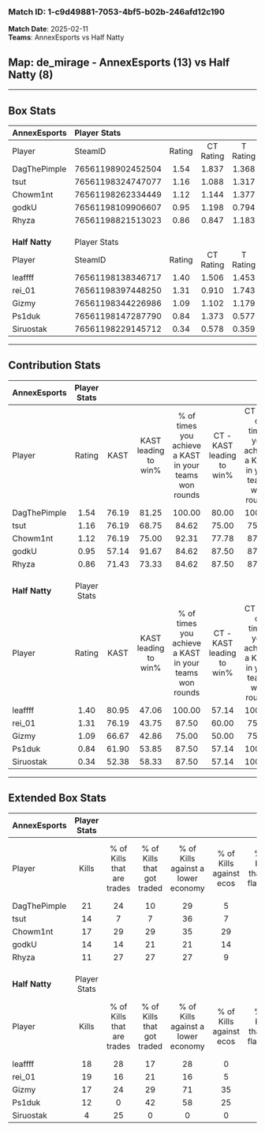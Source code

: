 ### Match ID: 1-c9d49881-7053-4bf5-b02b-246afd12c190  
**Match Date**: 2025-02-11  
**Teams**: AnnexEsports vs Half Natty  

## **Map**: de_mirage - AnnexEsports (13) vs Half Natty (8)  
---  

## Box Stats  

| **AnnexEsports** | Player Stats      |        |           |          |       |       |       |         |        |      |     |
| :- | :- | :-: | :-: | :-: | :-: | :-: | :-: | :-: | :-: | :-: | :-: |
| Player           | SteamID           | Rating | CT Rating | T Rating | KAST  |  ADR  | Kills | Assists | Deaths | K/D  | HS% |
| DagThePimple     | 76561198902452504 |  1.54  |   1.837   |  1.368   | 76.19 | 111.8 |  21   |    7    |   13   | 1.62 | 42  |
| tsut             | 76561198324747077 |  1.16  |   1.088   |  1.317   | 76.19 | 75.0  |  14   |    6    |   12   | 1.17 | 50  |
| Chowm1nt         | 76561198262334449 |  1.12  |   1.144   |  1.377   | 76.19 | 75.6  |  17   |    3    |   18   | 0.94 | 29  |
| godkU            | 76561198109906607 |  0.95  |   1.198   |  0.794   | 57.14 | 71.5  |  14   |    4    |   14   | 1.00 | 57  |
| Rhyza            | 76561198821513023 |  0.86  |   0.847   |  1.183   | 71.43 | 48.0  |  11   |    1    |   13   | 0.85 | 54  |
|                  |                   |        |           |          |       |       |       |         |        |      |     |
|                  |                   |        |           |          |       |       |       |         |        |      |     |
|                  |                   |        |           |          |       |       |       |         |        |      |     |
| **Half Natty**   | Player Stats      |        |           |          |       |       |       |         |        |      |     |
| Player           | SteamID           | Rating | CT Rating | T Rating | KAST  |  ADR  | Kills | Assists | Deaths | K/D  | HS% |
| leaffff          | 76561198138346717 |  1.40  |   1.506   |  1.453   | 80.95 | 96.1  |  18   |    6    |   13   | 1.38 | 44  |
| rei_01           | 76561198397448250 |  1.31  |   0.910   |  1.743   | 76.19 | 100.0 |  19   |    4    |   17   | 1.12 | 42  |
| Gizmy            | 76561198344226986 |  1.09  |   1.102   |  1.179   | 66.67 | 74.6  |  17   |    3    |   16   | 1.06 | 47  |
| Ps1duk           | 76561198147287790 |  0.84  |   1.373   |  0.577   | 61.90 | 70.1  |  12   |    3    |   16   | 0.75 | 66  |
| Siruostak        | 76561198229145712 |  0.34  |   0.578   |  0.359   | 52.38 | 32.7  |   4   |    2    |   15   | 0.27 | 75  |
---  

## Contribution Stats  

| **AnnexEsports** | Player Stats |       |                      |                                                        |                           |                                                             |                          |                                                            |
| :- | :-: | :-: | :-: | :-: | :-: | :-: | :-: | :-: |
| Player           |    Rating    | KAST  | KAST leading to win% | % of times you achieve a KAST in your teams won rounds | CT - KAST leading to win% | CT - % of times you achieve a KAST in your teams won rounds | T - KAST leading to win% | T - % of times you achieve a KAST in your teams won rounds |
| DagThePimple     |     1.54     | 76.19 |        81.25         |                         100.00                         |           80.00           |                           100.00                            |          83.33           |                           100.00                           |
| tsut             |     1.16     | 76.19 |        68.75         |                         84.62                          |           75.00           |                            75.00                            |          62.50           |                           100.00                           |
| Chowm1nt         |     1.12     | 76.19 |        75.00         |                         92.31                          |           77.78           |                            87.50                            |          71.43           |                           100.00                           |
| godkU            |     0.95     | 57.14 |        91.67         |                         84.62                          |           87.50           |                            87.50                            |          100.00          |                           80.00                            |
| Rhyza            |     0.86     | 71.43 |        73.33         |                         84.62                          |           87.50           |                            87.50                            |          57.14           |                           80.00                            |
|                  |              |       |                      |                                                        |                           |                                                             |                          |                                                            |
|                  |              |       |                      |                                                        |                           |                                                             |                          |                                                            |
|                  |              |       |                      |                                                        |                           |                                                             |                          |                                                            |
| **Half Natty**   | Player Stats |       |                      |                                                        |                           |                                                             |                          |                                                            |
| Player           |    Rating    | KAST  | KAST leading to win% | % of times you achieve a KAST in your teams won rounds | CT - KAST leading to win% | CT - % of times you achieve a KAST in your teams won rounds | T - KAST leading to win% | T - % of times you achieve a KAST in your teams won rounds |
| leaffff          |     1.40     | 80.95 |        47.06         |                         100.00                         |           57.14           |                           100.00                            |          40.00           |                           100.00                           |
| rei_01           |     1.31     | 76.19 |        43.75         |                         87.50                          |           60.00           |                            75.00                            |          36.36           |                           100.00                           |
| Gizmy            |     1.09     | 66.67 |        42.86         |                         75.00                          |           50.00           |                            75.00                            |          37.50           |                           75.00                            |
| Ps1duk           |     0.84     | 61.90 |        53.85         |                         87.50                          |           57.14           |                           100.00                            |          50.00           |                           75.00                            |
| Siruostak        |     0.34     | 52.38 |        58.33         |                         87.50                          |           57.14           |                           100.00                            |          60.00           |                           75.00                            |
---  

## Extended Box Stats  

| **AnnexEsports** | Player Stats |                            |                            |                                    |                         |                              |                                 |        |                             |                                     |                          |                               |                            |
| :- | :-: | :-: | :-: | :-: | :-: | :-: | :-: | :-: | :-: | :-: | :-: | :-: | :-: |
| Player           |    Kills     | % of Kills that are trades | % of Kills that got traded | % of Kills against a lower economy | % of Kills against ecos | % of Kills that are flawless | % of Kills that are close duels | Deaths | % of Deaths that get traded | % of Deaths against a lower economy | % of Deaths against ecos | % of Deaths that are flawless | % of Deaths that are close |
| DagThePimple     |      21      |             24             |             10             |                 29                 |            5            |              62              |                0                |   13   |             23              |                 23                  |            8             |              77               |             15             |
| tsut             |      14      |             7              |             7              |                 36                 |            7            |              64              |                7                |   12   |              8              |                  8                  |            0             |              67               |             8              |
| Chowm1nt         |      17      |             29             |             29             |                 35                 |           29            |              82              |                6                |   18   |             28              |                 22                  |            6             |              67               |             6              |
| godkU            |      14      |             14             |             21             |                 21                 |           14            |              50              |                0                |   14   |             21              |                 21                  |            0             |              79               |             14             |
| Rhyza            |      11      |             27             |             27             |                 27                 |            9            |              73              |                0                |   13   |             38              |                 15                  |            0             |              62               |             0              |
|                  |              |                            |                            |                                    |                         |                              |                                 |        |                             |                                     |                          |                               |                            |
|                  |              |                            |                            |                                    |                         |                              |                                 |        |                             |                                     |                          |                               |                            |
|                  |              |                            |                            |                                    |                         |                              |                                 |        |                             |                                     |                          |                               |                            |
| **Half Natty**   | Player Stats |                            |                            |                                    |                         |                              |                                 |        |                             |                                     |                          |                               |                            |
| Player           |    Kills     | % of Kills that are trades | % of Kills that got traded | % of Kills against a lower economy | % of Kills against ecos | % of Kills that are flawless | % of Kills that are close duels | Deaths | % of Deaths that get traded | % of Deaths against a lower economy | % of Deaths against ecos | % of Deaths that are flawless | % of Deaths that are close |
| leaffff          |      18      |             28             |             17             |                 28                 |            0            |              56              |               11                |   13   |             23              |                 15                  |            0             |              62               |             0              |
| rei_01           |      19      |             16             |             21             |                 16                 |            5            |              79              |                5                |   17   |             18              |                 24                  |            0             |              59               |             6              |
| Gizmy            |      17      |             24             |             29             |                 71                 |           35            |              88              |                0                |   16   |             13              |                 19                  |            0             |              75               |             0              |
| Ps1duk           |      12      |             0              |             42             |                 58                 |           25            |              50              |               17                |   16   |             19              |                 25                  |            0             |              69               |             0              |
| Siruostak        |      4       |             25             |             0              |                 0                  |            0            |              75              |               25                |   15   |             20              |                 33                  |            0             |              67               |             7              |
